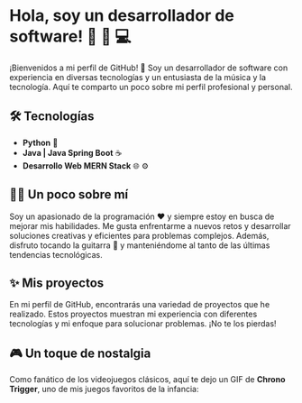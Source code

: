 # Hola, soy un desarrollador de software! 👋 :guitar: :computer:

¡Bienvenidos a mi perfil de GitHub! :star_struck: Soy un desarrollador de software con experiencia en diversas tecnologías y un entusiasta de la música y la tecnología. Aquí te comparto un poco sobre mi perfil profesional y personal.

## :hammer_and_wrench: Tecnologías
- **Python** :snake:
- **Java | Java Spring Boot** ☕
- **Desarrollo Web MERN Stack** :globe_with_meridians:
               :gear:

## :man_technologist: Un poco sobre mí

Soy un apasionado de la programación :heart: y siempre estoy en busca de mejorar mis habilidades. Me gusta enfrentarme a nuevos retos y desarrollar soluciones creativas y eficientes para problemas complejos. Además, disfruto tocando la guitarra :guitar: y manteniéndome al tanto de las últimas tendencias tecnológicas.

## :sparkles: Mis proyectos

En mi perfil de GitHub, encontrarás una variedad de proyectos que he realizado. Estos proyectos muestran mi experiencia con diferentes tecnologías y mi enfoque para solucionar problemas. ¡No te los pierdas!

## :video_game: Un toque de nostalgia

Como fanático de los videojuegos clásicos, aquí te dejo un GIF de **Chrono Trigger**, uno de mis juegos favoritos de la infancia:

<!DOCTYPE html>
<html lang="en">
<head>
    <meta charset="UTF-8">
    <meta name="viewport" content="width=device-width, initial-scale=1.0">
    <title>Pacman</title>
    <style>
        .pacman {
            width: 0;
            height: 0;
            border-right: 25px solid transparent;
            border-top: 25px solid yellow;
            border-left: 25px solid yellow;
            border-bottom: 25px solid yellow;
            border-top-left-radius: 25px;
            border-top-right-radius: 25px;
            border-bottom-left-radius: 25px;
            position: relative;
            animation: pacman 2s linear infinite;
        }

        @keyframes pacman {
            0% { left: 0; }
            100% { left: 100%; }
        }
    </style>
</head>
<body>
    <div class="pacman"></div>
</body>
</html>


## :mailbox: Contáctame

Si te interesa mi trabajo o quieres colaborar en algún proyecto, ¡no dudes en contactarme! Estoy abierto a nuevas oportunidades y proyectos colaborativos. ¡Gracias por visitar mi perfil!

---

Espero que disfrutes lo que ves aquí y sientas la misma pasión por la tecnología y la música que yo. ¡Hasta pronto!
